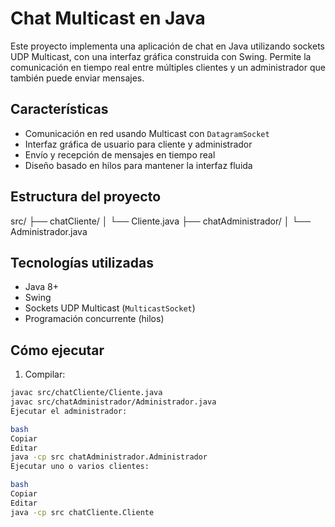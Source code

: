 # Chat Multicast en Java

Este proyecto implementa una aplicación de chat en Java utilizando sockets UDP Multicast, con una interfaz gráfica construida con Swing. Permite la comunicación en tiempo real entre múltiples clientes y un administrador que también puede enviar mensajes.

## Características

- Comunicación en red usando Multicast con `DatagramSocket`
- Interfaz gráfica de usuario para cliente y administrador
- Envío y recepción de mensajes en tiempo real
- Diseño basado en hilos para mantener la interfaz fluida

## Estructura del proyecto

src/
├── chatCliente/
│ └── Cliente.java
├── chatAdministrador/
│ └── Administrador.java


## Tecnologías utilizadas

- Java 8+
- Swing
- Sockets UDP Multicast (`MulticastSocket`)
- Programación concurrente (hilos)

## Cómo ejecutar

1. Compilar:

```bash
javac src/chatCliente/Cliente.java
javac src/chatAdministrador/Administrador.java
Ejecutar el administrador:

bash
Copiar
Editar
java -cp src chatAdministrador.Administrador
Ejecutar uno o varios clientes:

bash
Copiar
Editar
java -cp src chatCliente.Cliente